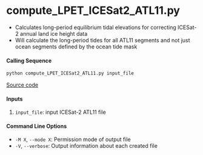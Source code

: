 compute_LPET_ICESat2_ATL11.py
==============================

- Calculates long-period equilibrium tidal elevations for correcting ICESat-2 annual land ice height data
- Will calculate the long-period tides for all ATL11 segments and not just ocean segments defined by the ocean tide mask

#### Calling Sequence
```bash
python compute_LPET_ICESat2_ATL11.py input_file
```
[Source code](https://github.com/tsutterley/pyTMD/blob/main/scripts/compute_LPET_ICESat2_ATL11.py)

#### Inputs
 1. `input_file`: input ICESat-2 ATL11 file

#### Command Line Options
 - `-M X`, `--mode X`: Permission mode of output file
 - `-V`, `--verbose`: Output information about each created file
